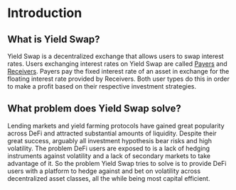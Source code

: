# Introduction

## What is Yield Swap?

Yield Swap is a decentralized exchange that allows users to swap interest rates.
Users exchanging interest rates on Yield Swap are called [Payers](./payers.md)
and [Receivers](./receivers.md). Payers pay the fixed interest rate of an asset
in exchange for the floating interest rate provided by Receivers. Both user
types do this in order to make a profit based on their respective investment
strategies.

## What problem does Yield Swap solve?

Lending markets and yield farming protocols have gained great popularity across
DeFi and attracted substantial amounts of liquidity. Despite their great
success, arguably all investment hypothesis bear risks and high volatility. The
problem DeFi users are exposed to is a lack of hedging instruments against
volatility and a lack of secondary markets to take advantage of it. So the
problem Yield Swap tries to solve is to provide DeFi users with a platform to
hedge against and bet on volatility across decentralized asset classes, all the
while being most capital efficient.
